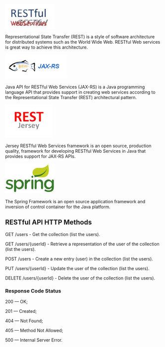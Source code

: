 ![REST](https://github.com/reshetnev/RestFull/blob/master/logo/RESTful.jpg)

Representational State Transfer (REST) is a style of software architecture
for distributed systems such as the World Wide Web.
RESTful Web services is great way to achieve this architecture.


![Jax-RS](https://github.com/reshetnev/RestFull/blob/master/logo/Jax-RS.jpg)


Java API for RESTful Web Services (JAX-RS) is a Java programming language API
that provides support in creating web services according to the
Representational State Transfer (REST) architectural pattern.


![Jersey](https://github.com/reshetnev/RestFull/blob/master/logo/Jersey.jpg)

Jersey RESTful Web Services framework is an open source, production quality,
framework for developing RESTful Web Services in Java that provides support for
JAX-RS APIs.


![Spring](https://github.com/reshetnev/RestFull/blob/master/logo/spring.jpg)

The Spring Framework is an open source application framework
and inversion of control container for the Java platform.

## RESTful API HTTP Methods

GET /users - Get the collection (list the users).

GET /users/{userId} - Retrieve a representation of the user of the collection (list the users).

POST /users - Create a new entry (user) in the collection (list the users).

PUT /users/{userId} - Update the user of the collection (list the users).

DELETE /users/{userId} - Delete the user of the collection (list the users).

### Response Code Status

200 — OK;

201 — Created;

404 — Not Found;

405 — Method Not Allowed;

500 — Internal Server Error.